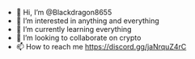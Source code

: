 - 👋 Hi, I’m @Blackdragon8655
- 👀 I’m interested in anything and everything
- 🌱 I’m currently learning everything
- 💞️ I’m looking to collaborate on crypto
- 📫 How to reach me https://discord.gg/jaNrquZ4rC

<!---
Blackdragon8655/Blackdragon8655 is a ✨ special ✨ repository because its `README.md` (this file) appears on your GitHub profile.
You can click the Preview link to take a look at your changes.
--->
